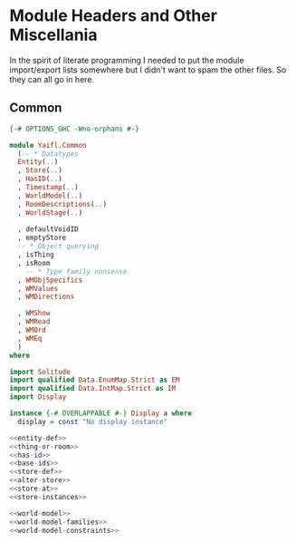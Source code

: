 # Module Headers and Other Miscellania

In the spirit of literate programming I needed to put the module import/export lists somewhere
but I didn't want to spam the other files. So they can all go in here.

## Common

```haskell file=src/Yaifl/Common.hs
{-# OPTIONS_GHC -Wno-orphans #-}

module Yaifl.Common
  (-- * Datatypes
  Entity(..)
  , Store(..)
  , HasID(..)
  , Timestamp(..)
  , WorldModel(..)
  , RoomDescriptions(..)
  , WorldStage(..)
  
  , defaultVoidID
  , emptyStore
  -- * Object querying
  , isThing
  , isRoom
    -- * Type family nonsense
  , WMObjSpecifics
  , WMValues
  , WMDirections

  , WMShow
  , WMRead
  , WMOrd
  , WMEq
  )
where

import Solitude
import qualified Data.EnumMap.Strict as EM
import qualified Data.IntMap.Strict as IM
import Display

instance {-# OVERLAPPABLE #-} Display a where
  display = const "No display instance"

<<entity-def>>
<<thing-or-room>>
<<has-id>>
<<base-ids>>
<<store-def>>
<<alter-store>>
<<store-at>>
<<store-instances>>

<<world-model>>
<<world-model-families>>
<<world-model-constraints>>
```